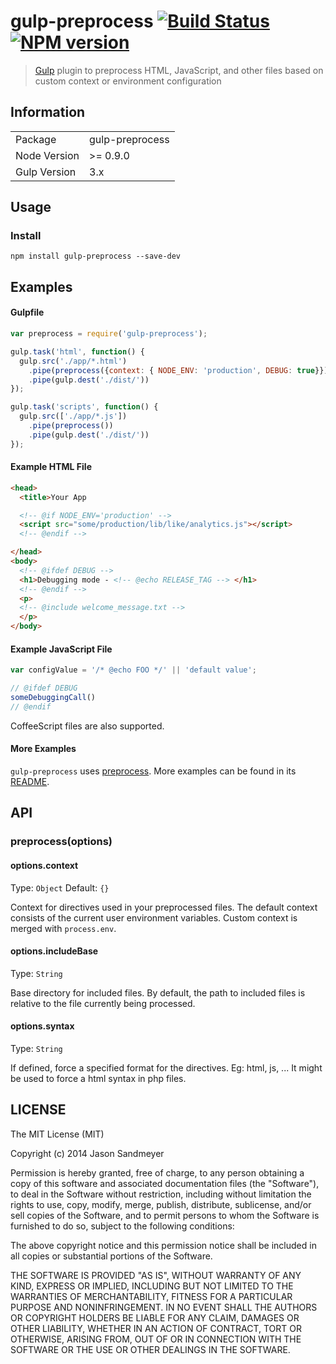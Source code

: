 # gulp-preprocess [![Build Status](https://travis-ci.org/jas/gulp-preprocess.png?branch=master)](https://travis-ci.org/jas/gulp-preprocess) [![NPM version](https://badge.fury.io/js/gulp-preprocess.png)](http://badge.fury.io/js/gulp-preprocess)

> [Gulp](http://gulpjs.com) plugin to preprocess HTML, JavaScript, and other files based on custom context or environment configuration


## Information

<table>
<tr>
<td>Package</td><td>gulp-preprocess</td>
</tr>
<tr>
<td>Node Version</td>
<td>>= 0.9.0</td>
</tr>
<tr>
<td>Gulp Version</td>
<td>3.x</td>
</tr>
</table>


## Usage

### Install

```
npm install gulp-preprocess --save-dev
```


## Examples

#### Gulpfile

```js
var preprocess = require('gulp-preprocess');

gulp.task('html', function() {
  gulp.src('./app/*.html')
    .pipe(preprocess({context: { NODE_ENV: 'production', DEBUG: true}})) //To set environment variables in-line
    .pipe(gulp.dest('./dist/'))
});

gulp.task('scripts', function() {
  gulp.src(['./app/*.js'])
    .pipe(preprocess())
    .pipe(gulp.dest('./dist/'))
});
```

#### Example HTML File

```html
<head>
  <title>Your App

  <!-- @if NODE_ENV='production' -->
  <script src="some/production/lib/like/analytics.js"></script>
  <!-- @endif -->

</head>
<body>
  <!-- @ifdef DEBUG -->
  <h1>Debugging mode - <!-- @echo RELEASE_TAG --> </h1>
  <!-- @endif -->
  <p>
  <!-- @include welcome_message.txt -->
  </p>
</body>
```

#### Example JavaScript File

```js
var configValue = '/* @echo FOO */' || 'default value';

// @ifdef DEBUG
someDebuggingCall()
// @endif
```

CoffeeScript files are also supported.


#### More Examples

`gulp-preprocess` uses [preprocess](https://github.com/jsoverson/preprocess#directive-syntax). More examples can be found in its [README](https://github.com/jsoverson/preprocess#directive-syntax).


## API

### preprocess(options)

#### options.context
Type: `Object`
Default: `{}`

Context for directives used in your preprocessed files. The default context consists of the current user environment variables. Custom context is merged with `process.env`.

#### options.includeBase
Type: `String`

Base directory for included files. By default, the path to included files is relative to the file currently being processed.

#### options.syntax
Type: `String`

If defined, force a specified format for the directives. Eg: html, js, ...
It might be used to force a html syntax in php files.

## LICENSE

The MIT License (MIT)

Copyright (c) 2014 Jason Sandmeyer

Permission is hereby granted, free of charge, to any person obtaining a copy of this software and associated documentation files (the "Software"), to deal in the Software without restriction, including without limitation the rights to use, copy, modify, merge, publish, distribute, sublicense, and/or sell copies of the Software, and to permit persons to whom the Software is furnished to do so, subject to the following conditions:

The above copyright notice and this permission notice shall be included in all copies or substantial portions of the Software.

THE SOFTWARE IS PROVIDED "AS IS", WITHOUT WARRANTY OF ANY KIND, EXPRESS OR IMPLIED, INCLUDING BUT NOT LIMITED TO THE WARRANTIES OF MERCHANTABILITY, FITNESS FOR A PARTICULAR PURPOSE AND NONINFRINGEMENT. IN NO EVENT SHALL THE AUTHORS OR COPYRIGHT HOLDERS BE LIABLE FOR ANY CLAIM, DAMAGES OR OTHER LIABILITY, WHETHER IN AN ACTION OF CONTRACT, TORT OR OTHERWISE, ARISING FROM, OUT OF OR IN CONNECTION WITH THE SOFTWARE OR THE USE OR OTHER DEALINGS IN THE SOFTWARE.
